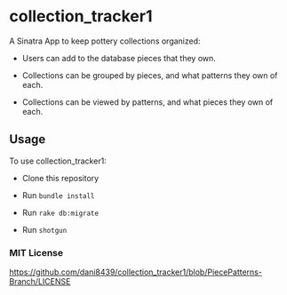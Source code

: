 # collection_tracker1
A Sinatra App to keep pottery collections organized:

* Users can add to the database pieces that they own.

* Collections can be grouped by pieces, and what patterns they own of each.

* Collections can be viewed by patterns, and what pieces they own of each.

## Usage ##

To use collection_tracker1:

* Clone this repository

* Run `bundle install`

* Run `rake db:migrate`

* Run `shotgun`

### MIT License ###

https://github.com/dani8439/collection_tracker1/blob/PiecePatterns-Branch/LICENSE
